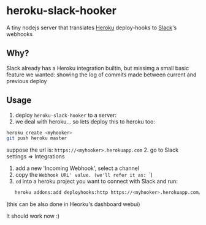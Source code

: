 # heroku-slack-hooker
A tiny nodejs server that translates [Heroku](http://heroku.com) deploy-hooks to [Slack](http://slack.com)'s webhooks 

## Why?
Slack already has a Heroku integration builtin, but missimg a small basic feature we wanted: showing the log of commits made between current and previous deploy

## Usage
1. deploy `heroku-slack-hooker` to a server:
  1. we deal with heroku... so lets deploy this to heroku too: 
  ```sh
  heroku create <myhooker>
  git push heroku master
  ```
  suppose the url is: `https://<myhooker>.herokuapp.com`
2. go to Slack settings => Integrations 
  1. add a new 'Incoming Webhook', select a channel
  2. copy the `Webhook URL' value. (we'll refer it as: `<slack-webhook-url>`)
3. `cd` into a heroku project you want to connect with Slack and run:

  ```sh
     heroku addons:add deployhooks:http https://<myhooker>.herokuapp.com/hook/<slack-webhook-url>
  ```
  (this can be also done in Heorku's dashboard webui)

It should work now :)
  
  
